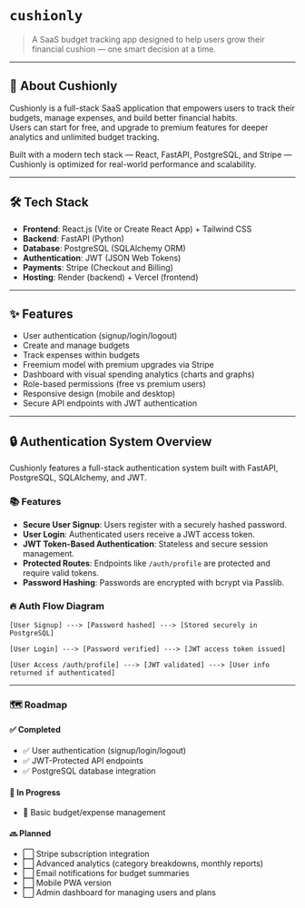 # `cushionly`
> A SaaS budget tracking app designed to help users grow their financial cushion — one smart decision at a time.

---

## 🚀 About Cushionly
Cushionly is a full-stack SaaS application that empowers users to track their budgets, manage expenses, and build better financial habits.  
Users can start for free, and upgrade to premium features for deeper analytics and unlimited budget tracking.

Built with a modern tech stack — React, FastAPI, PostgreSQL, and Stripe — Cushionly is optimized for real-world performance and scalability.

---

## 🛠 Tech Stack
- **Frontend**: React.js (Vite or Create React App) + Tailwind CSS
- **Backend**: FastAPI (Python)
- **Database**: PostgreSQL (SQLAlchemy ORM)
- **Authentication**: JWT (JSON Web Tokens)
- **Payments**: Stripe (Checkout and Billing)
- **Hosting**: Render (backend) + Vercel (frontend)

---

## ✨ Features
- User authentication (signup/login/logout)
- Create and manage budgets
- Track expenses within budgets
- Freemium model with premium upgrades via Stripe
- Dashboard with visual spending analytics (charts and graphs)
- Role-based permissions (free vs premium users)
- Responsive design (mobile and desktop)
- Secure API endpoints with JWT authentication

---

## 🔒 Authentication System Overview

Cushionly features a full-stack authentication system built with FastAPI, PostgreSQL, SQLAlchemy, and JWT.

### 📚 Features
- **Secure User Signup**: Users register with a securely hashed password.
- **User Login**: Authenticated users receive a JWT access token.
- **JWT Token-Based Authentication**: Stateless and secure session management.
- **Protected Routes**: Endpoints like `/auth/profile` are protected and require valid tokens.
- **Password Hashing**: Passwords are encrypted with bcrypt via Passlib.

### 🔥 Auth Flow Diagram

```plaintext
[User Signup] ---> [Password hashed] ---> [Stored securely in PostgreSQL]

[User Login] ---> [Password verified] ---> [JWT access token issued]

[User Access /auth/profile] ---> [JWT validated] ---> [User info returned if authenticated]

```

---

### 🗺 Roadmap

#### ✅ Completed
- ✅ User authentication (signup/login/logout)
- ✅ JWT-Protected API endpoints
- ✅ PostgreSQL database integration

#### 🚧 In Progress
- 🚧 Basic budget/expense management

#### 🔜 Planned
- ⬜ Stripe subscription integration
- ⬜ Advanced analytics (category breakdowns, monthly reports)
- ⬜ Email notifications for budget summaries
- ⬜ Mobile PWA version
- ⬜ Admin dashboard for managing users and plans
